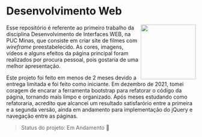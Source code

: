# Desenvolvimento Web 

<img src="img/Logo.png" width="146" align="right" /> Esse repositório é referente ao primeiro trabalho da disciplina Desenvolvimento de Interfaces WEB, na PUC Minas, que consiste em criar site de filmes com *wireframe* preestabelecido. As cores, imagens, vídeos e alguns efeitos da página principal foram realizados por procura pessoal, pois gostaria de uma melhor apresentação.

Este projeto foi feito em menos de 2 meses devido a entrega limitada e foi feito como iniciante. Em dezembro de 2021, tomei coragem de encarar a ferramenta bootstrap para refatorar o código da página, tornando mais limpo e organizado. Após meses estudando como refatoraria, acredito que alcancei um resultado satisfarório entre a primeira e a segunda versão, ainda em andamento para implementação do jQuery e navegação entre as páginas.

> Status do projeto: Em Andamento :pencil:

